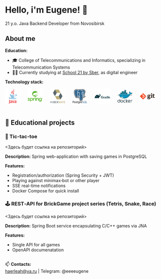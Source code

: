 # Hello, i'm Eugene! 👋  
21 y.o. Java Backend Developer from Novosibirsk

## About me

**Education:**  
- 🎓 College of Telecommunications and Informatics, specializing in Telecommunication Systems
- 👨‍💻 Currently studying at [School 21 by Sber](https://21-school.ru/), as digital engineer

**Technology stack:**

<div align="left">
   <img src="https://github.com/devicons/devicon/blob/master/icons/java/java-original-wordmark.svg" title="Java" alt="Java" width="50" height="50"/>&nbsp;
   <img width="12" />
   <img src="https://github.com/devicons/devicon/blob/master/icons/spring/spring-original-wordmark.svg" title="Sprng" alt="Spring" width="50" height="50"/>&nbsp;
   <img width="12" />
   <img src="https://github.com/devicons/devicon/blob/master/icons/hibernate/hibernate-original-wordmark.svg" title="Hibernate" alt="Hibernate" width="50" height="50"/>&nbsp;
   <img width="12" />
   <img src="https://github.com/devicons/devicon/blob/master/icons/postgresql/postgresql-original-wordmark.svg" title="PostgreSQL" alt="PostgreSQL" width="50" height="50"/>&nbsp;
   <img width="12" />
   <img src="https://github.com/devicons/devicon/blob/master/icons/gradle/gradle-original-wordmark.svg" title="Gradle" alt="Gradle" width="50" height="50"/>&nbsp;
   <img width="12" />
   <img src="https://github.com/devicons/devicon/blob/master/icons/docker/docker-original-wordmark.svg" title="Docker" alt="Docker" width="50" height="50"/>&nbsp;
   <img width="12" />
   <img src="https://github.com/devicons/devicon/blob/master/icons/git/git-original-wordmark.svg" title="Git" alt="Git" width="50" height="50"/>&nbsp;
   <img width="12" />
</div>

## 🔨 Educational projects

### 🎲 Tic-tac-toe
<Здесь будет ссылка на репозиторий>

**Description:** Spring web-application with saving games in PostgreSQL

**Features:**  
- Registration/authorization (Spring Security + JWT)  
- Playing against minimax‑bot or other player  
- SSE real-time notifications
- Docker Compose for quick install 

### 🕹️ REST‑API for BrickGame project series (Tetris, Snake, Race)
<Здесь будет ссылка на репозиторий>

**Description:** Spring Boot service encapsulating C/C++ games via JNA

**Features:** 
- Single API for all games
- OpenAPI documenatation

##
📫 **Contacts:**  
haerleah@ya.ru | Telegram: @eeeeugene
